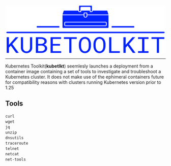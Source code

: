 <p align="center">
<img src="assets/logo.png" width="500" height="150" alt="KubeToolkit logo"/>
</p>
<hr>

Kubernetes Toolkit(<b>kubetlkt</b>) seemlesly launches a deployment from a container image containing a set of tools to investigate and troubleshoot a Kubernetes cluster. It does not make use of the ephimeral containers future for compatibility reasons with clusters running Kubernetes version prior to 1.25

## Tools

`curl`<br />
`wget`<br />
`jq`<br />
`unzip`<br />
`dnsutils`<br />
`traceroute`<br />
`telnet`<br />
`netcat`<br />
`net-tools`<br />